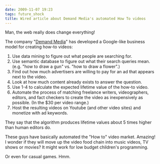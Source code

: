 ```yaml
---
date: 2009-11-07 19:23
tags: future_shock
title: Wired article about Demand Media's automated How To videos
---
```


Man, the web really does change everything!

The company "[Demand Media](http://www.wired.com/magazine/2009/10/ff_demandmedia/all/1)" has
developed a Google-like business model for creating how-to videos:

1. Use data mining to figure out what people are searching for.
2. Use semantic database to figure out what their search queries mean. (e.g. "how to draw a gun" vs. "how to draw a flower".)
3. Find out how much advertisers are willing to pay for an ad that appears next to the video.
4. Look at how much content already exists to answer the question.
5. Use 1-4 to calculate the expected lifetime value of the how-to video.
6. Automate the process of matching freelance writers, videographers, editors, and fact checkers to create the video as inexpensively as possible. (In the $30 per video range.)
7. Host the resulting videos on Youtube (and other video sites) and monetize with ad keywords.

They say that the algorithm produces lifetime values about 5 times higher than
human editors do.

These guys have basically automated the "How to" video market. Amazing! I
wonder if they will move up the video food chain into music videos, TV shows
or movies? It might work for low budget children's programming.

Or even for casual games. Hmm.
